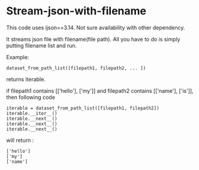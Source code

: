 # Stream-json-with-filename

This code uses ijson==3.14. Not sure availability with other dependency.

It streams json file with filename(file path). All you have to do is simply putting filename list and run.

Example:

```dataset_from_path_list([filepath1, filepath2, ... ])```

returns iterable.

if filepath1 contains [['hello'], ['my']] and filepath2 contains [['name'], ['is']],
then following code

```
iterable = dataset_from_path_list([filepath1, filepath2])
iterable.__iter__()
iterable.__next__()
iterable.__next__()
iterable.__next__()
```

will return :

```
['hello']
['my']
['name']
```
